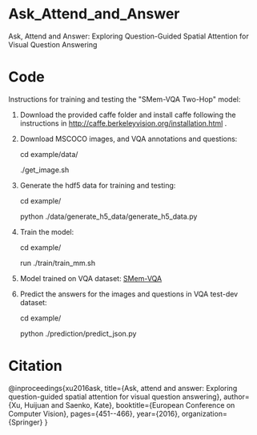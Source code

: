 # Ask_Attend_and_Answer
 
Ask, Attend and Answer: Exploring Question-Guided Spatial Attention for Visual Question Answering


# Code

Instructions for training and testing the "SMem-VQA Two-Hop" model:

1. Download the provided caffe folder and install caffe following the instructions in http://caffe.berkeleyvision.org/installation.html .

2. Download MSCOCO images, and VQA annotations and questions:
  
   cd example/data/

   ./get_image.sh
   
3. Generate the hdf5 data for training and testing:
 
   cd example/

   python ./data/generate_h5_data/generate_h5_data.py

4. Train the model:
 
   cd example/

   run ./train/train_mm.sh 

5. Model trained on VQA dataset: [SMem-VQA](https://drive.google.com/file/d/0BxLtQPBFL-uLUFExNEpHNUIyUzQ/view)

6. Predict the answers for the images and questions in VQA test-dev dataset:
 
   cd example/
   
   python ./prediction/predict_json.py


# Citation

@inproceedings{xu2016ask,
  title={Ask, attend and answer: Exploring question-guided spatial attention for visual question answering},
  author={Xu, Huijuan and Saenko, Kate},
  booktitle={European Conference on Computer Vision},
  pages={451--466},
  year={2016},
  organization={Springer}
}



